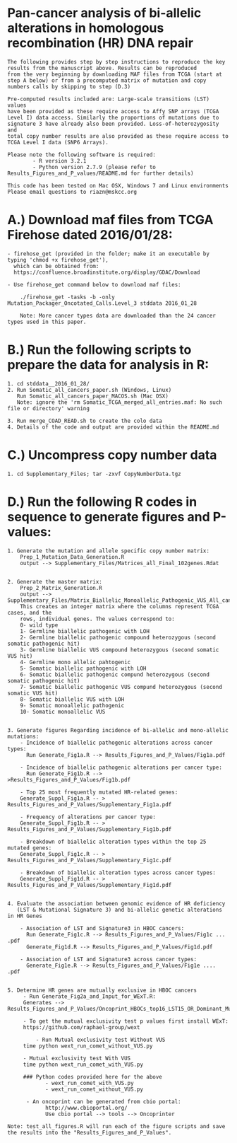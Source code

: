 # Pan-cancer analysis of bi-allelic alterations in homologous recombination (HR) DNA repair 
	The following provides step by step instructions to reproduce the key
	results from the manuscript above. Results can be reproduced
	from the very beginning by downloading MAF files from TCGA (start at
	step A below) or from a precomputed matrix of mutation and copy
	numbers calls by skipping to step (D.3)
	
	Pre-computed results included are: Large-scale transitions (LST) values
	have been provided as these require access to Affy SNP arrays (TCGA
	Level I) data access. Similarly the proportions of mutations due to
	signature 3 have already also been provided. Loss-of-heterozygosity and
	total copy number results are also provided as these require access to
	TCGA Level I data (SNP6 Arrays). 
	
	Please note the following software is required:
			- R version 3.2.1 
			- Python version 2.7.9 (please refer to Results_Figures_and_P_values/README.md for further details)

	This code has been tested on Mac OSX, Windows 7 and Linux environments
	Please email questions to riazn@mskcc.org
	
	

# A.) Download maf files from TCGA Firehose dated 2016/01/28: 
	- firehose_get (provided in the folder; make it an executable by typing 'chmod +x firehose_get'), 
	  which can be obtained from: 
	  https://confluence.broadinstitute.org/display/GDAC/Download

	- Use firehose_get command below to download maf files:

		./firehose_get -tasks -b -only Mutation_Packager_Oncotated_Calls.Level_3 stddata 2016_01_28

		Note: More cancer types data are downloaded than the 24 cancer types used in this paper.
		
		


# B.) Run the following scripts to prepare the data for analysis in R: 
	1. cd stddata__2016_01_28/
	2. Run Somatic_all_cancers_paper.sh (Windows, Linux)
	   Run Somatic_all_cancers_paper_MACOS.sh (Mac OSX)
	   Note: ignore the 'rm Somatic_TCGA_merged_all_entries.maf: No such file or directory' warning
	   
	3. Run merge_COAD_READ.sh to create the colo data
	4. Details of the code and output are provided within the README.md
	
	


# C.) Uncompress copy number data
	1. cd Supplementary_Files; tar -zxvf CopyNumberData.tgz
	
	

# D.) Run the following R codes in sequence to generate figures and P-values: 
  	1. Generate the mutation and allele specific copy number matrix:
		Prep_1_Mutation_Data_Generation.R 
		output --> Supplementary_Files/Matrices_all_Final_102genes.Rdat


	2. Generate the master matrix: 
		Prep_2_Matrix_Generation.R
		output --> Supplementary_Files/Matrix_Biallelic_Monoallelic_Pathogenic_VUS_All_cancers_Mutation_Types_Paper.txt
		This creates an integer matrix where the columns represent TCGA cases, and the 
		rows, individual genes. The values correspond to:
		0- wild type
		1- Germline biallelic pathogenic with LOH
		2- Germline biallelic pathogenic compound heterozygous (second somatic pathogenic hit)
		3- Germline biallelic VUS compound heterozygous (second somatic VUS hit)
		4- Germline mono allelic pahtogenic
		5- Somatic biallelic pathogenic with LOH
		6- Somatic biallelic pathogenic compund heterozygous (second somatic pathogenic hit)
		7- Somatic biallelic pathogenic VUS compund heterozygous (second somatic VUS hit)
		8- Somatic biallelic VUS with LOH
		9- Somatic monoallelic pathogenic
		10- Somatic monoallelic VUS


	3. Generate figures Regarding incidence of bi-allelic and mono-allelic mutations:
		- Incidence of biallelic pathogenic alterations across cancer types: 
		  Run Generate_Fig1a.R --> Results_Figures_and_P_Values/Fig1a.pdf
		  
		- Incidence of biallelic pathogenic alterations per cancer type: 
		  Run Generate_Fig1b.R -->  >Results_Figures_and_P_Values/Fig1b.pdf
		  
		- Top 25 most frequently mutated HR-related genes:
		Generate_Suppl_Fig1a.R -- > Results_Figures_and_P_Values/Supplementary_Fig1a.pdf
		
		- Frequency of alterations per cancer type:
		Generate_Suppl_Fig1b.R -- > Results_Figures_and_P_Values/Supplementary_Fig1b.pdf
		
		- Breakdown of biallelic alteration types within the top 25 mutated genes:
		Generate_Suppl_Fig1c.R -- > Results_Figures_and_P_Values/Supplementary_Fig1c.pdf
		
		- Breakdown of biallelic alteration types across cancer types:
		Generate_Suppl_Fig1d.R -- > Results_Figures_and_P_Values/Supplementary_Fig1d.pdf

		  
	4. Evaluate the association between genomic evidence of HR deficiency
	   (LST & Mutational Signature 3) and bi-allelic genetic alterations in HR Genes
	  
		- Association of LST and Signature3 in HBOC cancers:
		  Run Generate_Fig1c.R --> Results_Figures_and_P_Values/Fig1c ... .pdf
		  Generate_Fig1d.R --> Results_Figures_and_P_Values/Fig1d.pdf
		  
		- Association of LST and Signature3 across cancer types:
		  Generate_Fig1e.R --> Results_Figures_and_P_Values/Fig1e .... .pdf

 
	5. Determine HR genes are mutually exclusive in HBOC cancers
		 - Run Generate_Fig2a_and_Input_for_WExT.R:
		 Generates --> Results_Figures_and_P_Values/Oncoprint_HBOCs_top16_LST15_OR_Dominant_MutSig3.txt

		 - To get the mutual exclusivity test p values first install WExT: 
	 	 https://github.com/raphael-group/wext

	         - Run Mutual exclusivity test Without VUS
		 time python wext_run_comet_without_VUS.py

		 - Mutual exclusivity test With VUS
		 time python wext_run_comet_with_VUS.py
		
		 ### Python codes provided here for the above 
		  		- wext_run_comet_with_VUS.py 
		  		- wext_run_comet_without_VUS.py

		  - An oncoprint can be generated from cbio portal:
				http://www.cbioportal.org/
				Use cbio portal --> tools --> Oncoprinter

	Note: test_all_figures.R will run each of the figure scripts and save the results into the "Results_Figures_and_P_Values".
